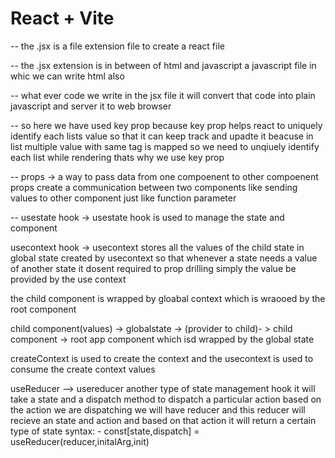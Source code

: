 # React + Vite
-- the .jsx is a file extension file to create a react file

-- the .jsx extension is in between of html and javascript a javascript file in whic we can write html also

-- what ever code we write in the jsx file it will 
convert that code into plain javascript and server it to web browser

-- so here we have used key prop because key prop 
    helps react to uniquely identify each lists value
    so that it can keep track and upadte it 
    beacuse in list multiple value with same tag
    is mapped so we need to unqiuely identify each list
    while rendering thats why we use key prop 

-- props -> a way to pass data from one compoenent to other compoenent
  props create a communication between two 
components like sending values to other component 
just like function parameter

-- usestate hook -> usestate hook is used to manage the state and component


usecontext hook -> usecontext stores all the values of the child state in  global state created by usecontext so that whenever a state needs a value of another state it dosent required to prop drilling simply the value be provided by the use context 

the child component is wrapped by gloabal context which is wraooed by the root component

child component(values) -> globalstate -> (provider to child)- > child component -> root app component which isd wrapped by the global state

createContext is used to create the context and the usecontext is used to consume the create context values


useReducer --> usereducer another type of state management hook 
it will take a state and a dispatch method to dispatch a particular action based on the action we are dispatching we will have reducer and this reducer will recieve an state and action  and based on that action it will return a certain type of state
syntax: - const[state,dispatch] = useReducer(reducer,initalArg,init)